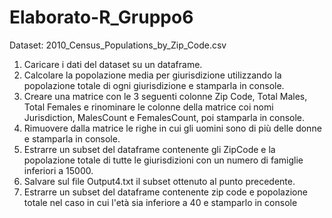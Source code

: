 # Elaborato-R_Gruppo6
Dataset: 2010_Census_Populations_by_Zip_Code.csv

1) Caricare i dati del dataset su un dataframe. 
2) Calcolare la popolazione media per giurisdizione utilizzando la popolazione totale di ogni giurisdizione e stamparla in console.
3) Creare una matrice con le 3 seguenti colonne Zip Code, Total Males, Total Females e rinominare le colonne della matrice coi nomi Jurisdiction, MalesCount e FemalesCount, poi stamparla in console.
4) Rimuovere dalla matrice le righe in cui gli uomini sono di più delle donne e stamparla in console.
5) Estrarre un subset del dataframe contenente gli ZipCode e la popolazione totale di tutte le giurisdizioni con un numero di famiglie inferiori a 15000.
6) Salvare sul file Output4.txt il subset ottenuto al punto precedente.
7) Estrarre un subset del dataframe contenente zip code e popolazione totale nel caso in cui l'età sia inferiore a 40 e stamparlo in console
